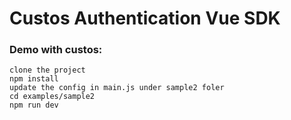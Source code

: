 # Custos Authentication Vue SDK

### Demo with custos:
```
clone the project
npm install
update the config in main.js under sample2 foler
cd examples/sample2
npm run dev



